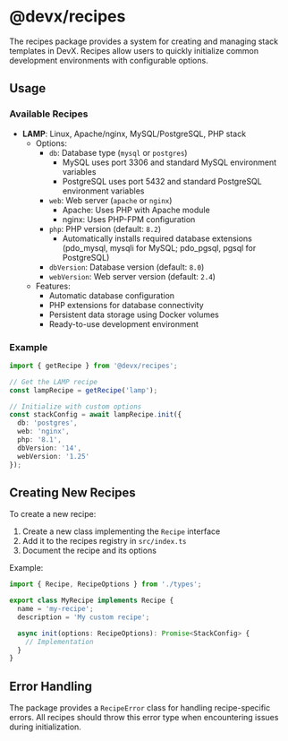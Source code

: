 # @devx/recipes

The recipes package provides a system for creating and managing stack templates in DevX. Recipes allow users to quickly initialize common development environments with configurable options.

## Usage

### Available Recipes

- **LAMP**: Linux, Apache/nginx, MySQL/PostgreSQL, PHP stack
  - Options:
    - `db`: Database type (`mysql` or `postgres`)
      - MySQL uses port 3306 and standard MySQL environment variables
      - PostgreSQL uses port 5432 and standard PostgreSQL environment variables
    - `web`: Web server (`apache` or `nginx`)
      - Apache: Uses PHP with Apache module
      - nginx: Uses PHP-FPM configuration
    - `php`: PHP version (default: `8.2`)
      - Automatically installs required database extensions (pdo_mysql, mysqli for MySQL; pdo_pgsql, pgsql for PostgreSQL)
    - `dbVersion`: Database version (default: `8.0`)
    - `webVersion`: Web server version (default: `2.4`)
  - Features:
    - Automatic database configuration
    - PHP extensions for database connectivity
    - Persistent data storage using Docker volumes
    - Ready-to-use development environment

### Example

```typescript
import { getRecipe } from '@devx/recipes';

// Get the LAMP recipe
const lampRecipe = getRecipe('lamp');

// Initialize with custom options
const stackConfig = await lampRecipe.init({
  db: 'postgres',
  web: 'nginx',
  php: '8.1',
  dbVersion: '14',
  webVersion: '1.25'
});
```

## Creating New Recipes

To create a new recipe:

1. Create a new class implementing the `Recipe` interface
2. Add it to the recipes registry in `src/index.ts`
3. Document the recipe and its options

Example:

```typescript
import { Recipe, RecipeOptions } from './types';

export class MyRecipe implements Recipe {
  name = 'my-recipe';
  description = 'My custom recipe';

  async init(options: RecipeOptions): Promise<StackConfig> {
    // Implementation
  }
}
```

## Error Handling

The package provides a `RecipeError` class for handling recipe-specific errors. All recipes should throw this error type when encountering issues during initialization. 